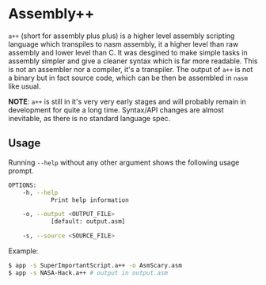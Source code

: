 # Assembly++
`a++` (short for assembly plus plus) is a higher level assembly scripting language which transpiles to nasm assembly, it a higher level than raw assembly and lower level than C. It was desgined to make simple tasks in assembly simpler and give a cleaner syntax which is far more readable. This is not an assembler nor a compiler, it's a transpiler. The output of `a++` is not a binary but in fact source code, which can be then be assembled in `nasm` like usual.

**NOTE**: `a++` is still in it's very very early stages and will probably remain in development for quite a long time. Syntax/API changes are almost inevitable, as there is no standard language spec.

## Usage
Running `--help` without any other argument shows the following usage prompt.
```sh
OPTIONS:
    -h, --help
            Print help information

    -o, --output <OUTPUT_FILE>
            [default: output.asm]

    -s, --source <SOURCE_FILE>
```
Example:
```sh
$ app -s SuperImportantScript.a++ -o AsmScary.asm
$ app -s NASA-Hack.a++ # output in output.asm
```
